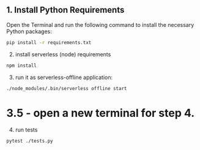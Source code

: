 ## 1. Install Python Requirements

Open the Terminal and run the following command to install the necessary Python packages:

```bash
pip install -r requirements.txt
```

2. install serverless (node) requirements

```bash
npm install
```

3. run it as serverless-offline application:

```bash
./node_modules/.bin/serverless offline start

```
# 3.5 - open a new terminal for step 4.

4. run tests

```bash
pytest ./tests.py
```